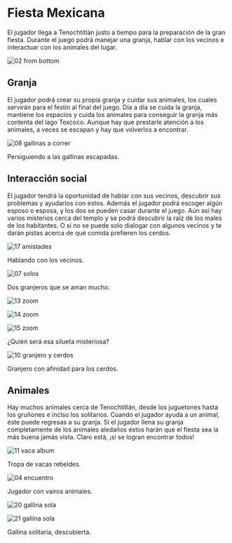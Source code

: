 # Fiesta Mexicana

El jugador llega a Tenochtitlán justo a tiempo para la preparación de la gran fiesta. Durante el juego podrá manejar una granja, hablar con los vecinos e interactuar con los animales del lugar.

![02 from bottom](https://github.com/user-attachments/assets/709fd0ba-f8a1-4f9f-90cc-f33782837f58)

## Granja

El jugador podrá crear su propia granja y cuidar sus animales, los cuales servirán para el festín al final del juego. Día a día se cuida la granja, mantiene los espacios y cuida los animales para conseguir la granja más contenta del lago Texcoco. Aunque hay que prestarle atención a los animales, a veces se escapan y hay que volverlos a encontrar.

![08 gallinas a correr](https://github.com/user-attachments/assets/b81fe9cd-fcf5-43b4-a475-027537bcfe15)

Persiguiendo a las gallinas escapadas.

## Interacción social

El jugador tendrá la oportunidad de hablar con sus vecinos, descubrir sus problemas y ayudarlos con estos. Además el jugador podrá escoger algún esposo o esposa, y los dos se pueden casar durante el juego. Aún así hay varios misterios cerca del templo y se podrá descubrir la raíz de los males de los habitantes. O si no se puede solo dialogar con algunos vecinos y te darán pistas acerca de qué comida prefieren los cerdos.

![17 amistades](https://github.com/user-attachments/assets/bf7faab5-649d-45b3-93a4-e3d929f3b999)

Hablando con los vecinos.

![07 solos](https://github.com/user-attachments/assets/15a49d81-8dd5-4c87-83cc-a7ddcfb04b32)

Dos granjeros que se aman mucho.

![13 zoom](https://github.com/user-attachments/assets/f9d94902-66fd-4aa8-8bb1-788cf14da24f)

![14 zoom](https://github.com/user-attachments/assets/f9c116e8-74f4-487e-ba39-62fbd793c7f0)

![15 zoom](https://github.com/user-attachments/assets/480cdccf-2197-4240-be1d-b65d186692b3)

¿Quién será esa silueta misteriosa?

![10 granjero y cerdos](https://github.com/user-attachments/assets/503e544f-dad8-4b32-8cee-adb25f0f93b4)

Granjero con afinidad para los cerdos.

## Animales

Hay muchos animales cerca de Tenochtitlán, desde los juguetones hasta los gruñones e inclso los solitarios. Cuando el jugador ayuda a un animal, éste puede regresas a su granja. Si el jugador llena su granja completamente de los animales aledaños éstos harán que el fiesta sea la más buena jamás vista. Claro está, ¡si se logran encontrar todos!

![11 vaca album](https://github.com/user-attachments/assets/bb481168-4962-4cda-a751-7d775d580f88)

Tropa de vacas rebeldes.

![04 encuentro](https://github.com/user-attachments/assets/69434011-4ab2-41bd-9fc5-49fa58a7f9d8)

Jugador con vairos animales.

![20 gallina sola](https://github.com/user-attachments/assets/bffb7f2e-ccf3-4dc7-88be-0c5b814c89ad)

![21 gallina sola](https://github.com/user-attachments/assets/dc6d3473-4263-4fa9-bf09-308b39cfcdbf)

Gallina solitaria, descubierta.
